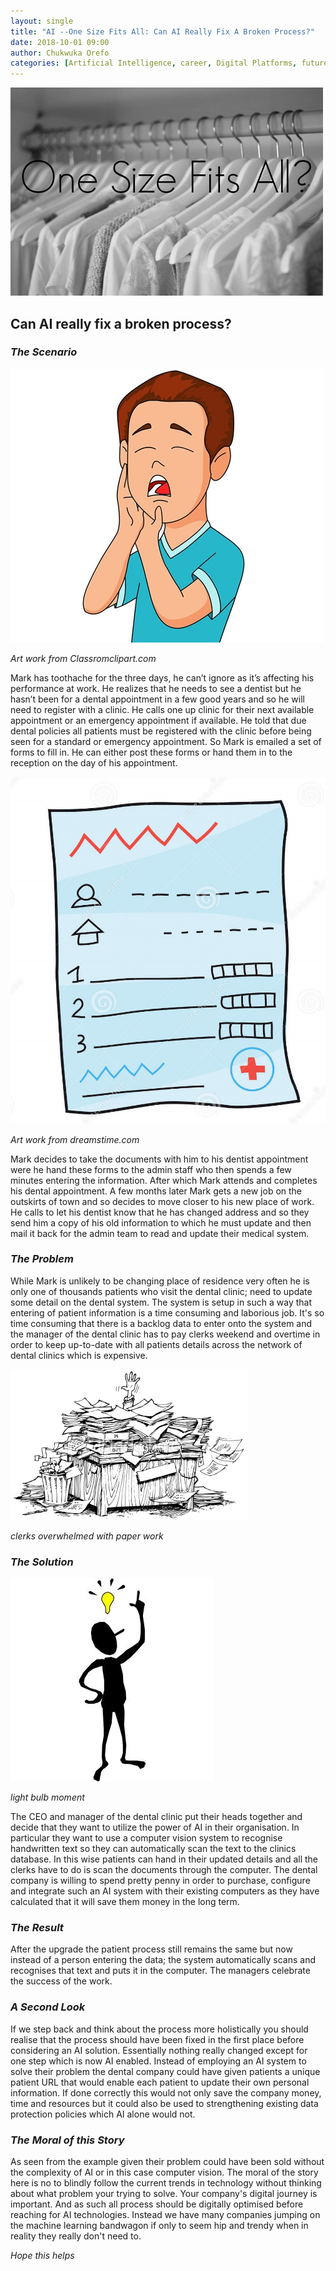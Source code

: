 ```yaml
---
layout: single
title: "AI --One Size Fits All: Can AI Really Fix A Broken Process?"
date: 2018-10-01 09:00
author: Chukwuka Orefo
categories: [Artificial Intelligence, career, Digital Platforms, future, jobs, Technology]
---
```

![](/images/onesizefitsall.jpg "Can AI really fix a broken process?")

## Can AI really fix a broken process?

### _The Scenario_

![](/images/toothache.jpg "Art work from Classromclipart.com")

*Art work from Classromclipart.com*

Mark has toothache for the three days, he can’t ignore as it’s affecting his performance at work. He realizes that he needs to see a dentist but he hasn’t been for a dental appointment in a few good years and so he will need to register with a clinic. He calls one up clinic for their next available appointment or an emergency appointment if available. He told that due dental policies all patients must be registered with the clinic before being seen for a standard or emergency appointment. So Mark is emailed a set of forms to fill in. He can either post these forms or hand them in to the reception on the day of his appointment.

![](/images/cartoonform2.jpg "Art work from dreamstime.com")

*Art work from dreamstime.com*

Mark decides to take the documents with him to his dentist appointment were he hand these forms to the  admin staff who then spends a few minutes entering the information. After which Mark attends and completes his dental appointment. A few months later Mark gets a new job on the outskirts of town and so decides to move closer to his new place of work. He calls to let his dentist know that he has changed address and so they send him a copy of his old information to which he must update and then mail it back for the admin team to read and update their medical system.

### _The Problem_
While Mark is unlikely to be changing place of residence very often he is only one of thousands patients who visit the dental clinic; need to update some detail on the dental system. The system is setup in such a way that entering of patient information is a time consuming and laborious job. It's so time consuming that there is a backlog data to enter onto the system and the manager of the dental clinic has to pay clerks weekend and overtime in order to keep up-to-date with all patients details across the network of dental clinics which is expensive.

![](/images/overwelmed.jpg)

*clerks overwhelmed with paper work*

### _The Solution_
![](/images/Light-bulb-moment.jpg)

*light bulb moment*

The CEO and manager of the dental clinic put their heads together and decide that they want to utilize the power of AI in their organisation. In particular they want to use a computer vision system to recognise handwritten text so they can automatically scan the text to the clinics database. In this wise patients can hand in their updated details and all the clerks have to do is scan the documents through the computer. The dental company is willing to spend pretty penny in order to purchase, configure and integrate  such an AI system with their existing computers as they have calculated that it will save them money in the long term.

### _The Result_
After the upgrade the patient process still remains the same but now instead of a person entering the data; the system automatically scans and recognises that text and puts it in the computer. The managers celebrate the success of the work.

### _A Second Look_
If we step back and think about the process more holistically you should realise that the process should have been fixed in the first place before considering an AI solution. Essentially nothing really changed except for one step which is now AI enabled. Instead of employing an AI system to solve their problem the dental company could have given patients a unique patient URL that would enable each patient to update their own personal information. If done correctly this would not only save the company money, time and resources but it could also be used to strengthening existing data protection policies which AI alone would not.

### _The Moral of this Story_
As seen from the example given their  problem could have been sold without the complexity of AI or in this case computer vision. The moral of the story here is no to blindly follow the current trends in technology without thinking about what problem your trying to solve. Your company's digital journey is important. And as such all process should be digitally optimised before reaching for AI technologies. Instead we have many companies jumping on the machine learning bandwagon if only to seem hip and trendy when in reality they really don't need to.

_Hope this helps_
